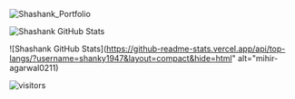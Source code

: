 <!-- ### Hi there 👋 -->

![Shashank_Portfolio](https://user-images.githubusercontent.com/43777971/131626887-be35c47d-6046-428e-84fc-c9ad8eb12798.png)

![Shashank GitHub Stats](https://github-readme-stats.vercel.app/api?username=shanky1947&count_private=true&show_icons=true&include_all_commits=true)

![Shashank GitHub Stats](https://github-readme-stats.vercel.app/api/top-langs/?username=shanky1947&layout=compact&hide=html" alt="mihir-agarwal0211)
<!--
**shanky1947/shanky1947** is a ✨ _special_ ✨ repository because its `README.md` (this file) appears on your GitHub profile.

Here are some ideas to get you started:

- 🔭 I’m currently working on ...
- 🌱 I’m currently learning ...
- 👯 I’m looking to collaborate on ...
- 🤔 I’m looking for help with ...
- 💬 Ask me about ...
- 📫 How to reach me: ...
- 😄 Pronouns: ...
- ⚡ Fun fact: ...
--> 


![visitors](https://visitor-badge.glitch.me/badge?page_id=https://github.com/shanky1947)
